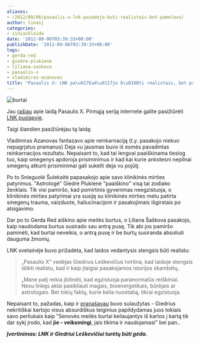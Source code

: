 ```yaml
---
aliases:
- /2012/09/06/pasaulis-x-lnk-pazadejo-buti-realistais-bet-pamelavo/
author: linasj
categories:
- ziniasklaida
date: '2012-09-06T03:39:33+00:00'
publishDate: '2012-09-06T03:39:33+00:00'
tags:
- gerda-red
- giedre-plukiene
- liliana-saskova
- pasaulis-x
- vladimiras-azanovas
title: "Pasaulis X: LNK pa\u017Ead\u0117jo b\u016Bti realistais, bet pamelavo"
---
```

![burtai](http://static.zooomr.com/images/10243763_0cfd7a5aaf_o.png)

Jau [rašiau](http://netikiu.com/2012/08/17/lnk-laida-pasaulis-x-ir-jos-vedejas-giedrius-leskevicius/) apie laidą Pasaulis X. Pirmąją seriją internete galite pasižiūrėti [LNK puslapyje](http://www.lnk.lt/laida/3632/pasaulis-x).

Taigi šiandien pasižiūrėjau tą laidą:

Vladimiras Azanovas fantazavo apie reinkarnaciją (t.y. pasakojo niekuo nepagrįstus pramanus) Deja vu jausmas buvo iš esmės pavadintas reinkarnacijos rezultatu. Nepaisant to, kad tai lengvai paaiškinama tiesiog tuo, kaip smegenys apdoroja prisiminimus ir kad kai kurie ankstesni nepilnai smegenų atkurti prisiminimai gali sukelti deja vu pojūtį.

Po to Snieguolė Šulekaitė papasakojo apie savo klinikinės mirties patyrimus. "Astrologė" Giedrė Plukienė "paaiškino" visą tai zodiako ženklais. Tik visi pamiršo, kad pomirtinis gyvenimas neegzistuoja, o klinikinės mirties patyrimai yra susiję su klinikinės mirties metu patirta smegenų trauma, vaizduote, haliucinacijom ir pasakojimais išgirstais po atsigavimo.

Dar po to Gerda Red aiškino apie meilės burtus, o Liliana Šaškova pasakojo, kaip naudodama burtus susirado sau antrą pusę. Tik abi jos pamiršo paminėti, kad burtai neveikia, o antrą pusę ir be burtų susiranda absoliuti dauguma žmonių.

LNK svetainėje buvo prižadėta, kad laidos vedantysis stengsis būti realistu:

> „Pasaulio X“ vedėjas Giedrius Leškevičius tvirtina, kad laidoje stengsis išlikti realistu, kad ir kaip įtaigiai pasakojamos istorijos skambėtų.
> 
> „Mane patį reikia įkitinėti, kad egzistuoja paranormalūs reiškiniai. Nesu linkęs aklai pasikliauti magais, bioenergetikais, būrėjais ar astrologais. Bet tokių faktų, kurie kelia nuostabą, tikrai egzistuoja.


Nepaisant to, pažadas, kaip ir [pranašavau](http://netikiu.com/2012/08/17/lnk-laida-pasaulis-x-ir-jos-vedejas-giedrius-leskevicius/) buvo sulaužytas - Giedrius nekritiškai kartojo visus absurdiškus teiginius papildydamas juos tokiais savo perliukais kaip "Senovės meilės burtai keliaujantys iš kartos į kartą tik dar sykį įrodo, kad **jie - veiksmingi**, jais tikima ir naudojamasi" bei pan..

***Įvertinimas: LNK ir Giedriui Leškevičiui turėtų būti gėda.***
